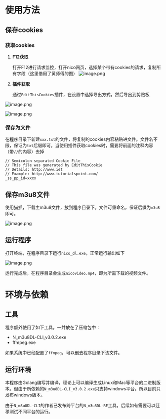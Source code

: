 # 使用方法
## 保存cookies
### 获取cookies
1. **F12获取** 

    打开F12进行请求监控，打开nico网页，选择某个带有cookies的请求，复制所有字段（这里借用了黄师傅的图）
![image.png](https://s2.loli.net/2024/02/02/fOrUe51BluiNX8c.png)
2. **插件获取**

    通过`EditThisCookies`插件，在设置中选择导出方式，然后导出到剪贴板

![image.png](https://s2.loli.net/2024/02/02/CZiAgIMLPB4dmvq.png)

![image.png](https://s2.loli.net/2024/02/02/SJTrvaftKP2LY69.png)

### 保存为文件

在程序目录下新建`xxx.txt`的文件，将复制的cookies内容粘贴进文件。文件名不限，保证为`txt`后缀即可。当使用插件获取cookies时，需要将前面的注释内容（带`//`的内容）去掉

```
// Semicolon separated Cookie File
// This file was generated by EditThisCookie
// Details: http://www.iet
// Example: http://www.tutorialspoint.com/
_ss_pp_id=xxxx
```

## 保存m3u8文件

使用猫抓，下载主m3u8文件，放到程序目录下。文件可重命名，保证后缀为`m3u8`即可。

![image.png](https://s2.loli.net/2024/02/02/O1ZE2xKjWzbltvp.png)

## 运行程序

打开终端，在程序目录下运行`nico_dl.exe`，正常运行输出如下

![image.png](https://s2.loli.net/2024/02/02/DhPeEuapSUyGinC.png)

运行完成后，在程序目录会生成`nicovideo.mp4`，即为所需下载的视频文件。

# 环境与依赖

## 工具

程序额外使用了如下工具，一并放在了压缩包中：
- N_m3u8DL-CLI_v3.0.2.exe
- ffmpeg.exe

如果系统中已经配置了`ffmpeg`，可以删去程序目录下该文件。

## 运行环境

本程序由Golang编写并编译，理论上可以编译生成Linux和Mac等平台的二进制版本。但由于所依赖的`N_m3u8DL-CLI_v3.0.2.exe`只支持windows平台，所以目前只发布windows版本。

由于`N_m3u8DL-CLI`的作者已发布跨平台的`N_m3u8DL-RE`工具，后续如有需要可以迁移测试不同平台的运行。
